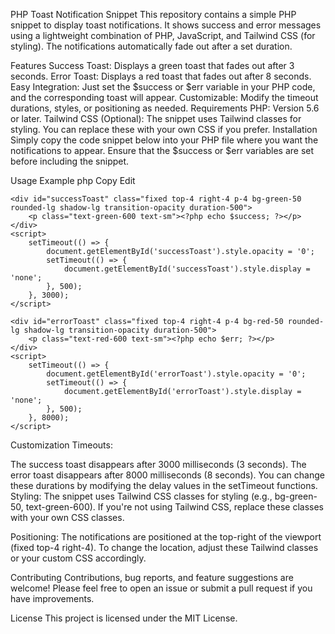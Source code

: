 PHP Toast Notification Snippet
This repository contains a simple PHP snippet to display toast notifications. It shows success and error messages using a lightweight combination of PHP, JavaScript, and Tailwind CSS (for styling). The notifications automatically fade out after a set duration.

Features
Success Toast: Displays a green toast that fades out after 3 seconds.
Error Toast: Displays a red toast that fades out after 8 seconds.
Easy Integration: Just set the $success or $err variable in your PHP code, and the corresponding toast will appear.
Customizable: Modify the timeout durations, styles, or positioning as needed.
Requirements
PHP: Version 5.6 or later.
Tailwind CSS (Optional): The snippet uses Tailwind classes for styling. You can replace these with your own CSS if you prefer.
Installation
Simply copy the code snippet below into your PHP file where you want the notifications to appear. Ensure that the $success or $err variables are set before including the snippet.

Usage
Example
php
Copy
Edit
<?php
// Example usage: set either a success or error message
$success = "Your action was successful!";
// Or for an error message:
// $err = "Something went wrong. Please try again.";
?>

<!-- Toast Notification -->
<?php if (isset($success)): ?>
    <div id="successToast" class="fixed top-4 right-4 p-4 bg-green-50 rounded-lg shadow-lg transition-opacity duration-500">
        <p class="text-green-600 text-sm"><?php echo $success; ?></p>
    </div>
    <script>
        setTimeout(() => {
            document.getElementById('successToast').style.opacity = '0';
            setTimeout(() => {
                document.getElementById('successToast').style.display = 'none';
            }, 500);
        }, 3000);
    </script>
<?php endif; ?>

<?php if (isset($err)): ?>
    <div id="errorToast" class="fixed top-4 right-4 p-4 bg-red-50 rounded-lg shadow-lg transition-opacity duration-500">
        <p class="text-red-600 text-sm"><?php echo $err; ?></p>
    </div>
    <script>
        setTimeout(() => {
            document.getElementById('errorToast').style.opacity = '0';
            setTimeout(() => {
                document.getElementById('errorToast').style.display = 'none';
            }, 500);
        }, 8000);
    </script>
<?php endif; ?>
Customization
Timeouts:

The success toast disappears after 3000 milliseconds (3 seconds).
The error toast disappears after 8000 milliseconds (8 seconds).
You can change these durations by modifying the delay values in the setTimeout functions.
Styling:
The snippet uses Tailwind CSS classes for styling (e.g., bg-green-50, text-green-600). If you're not using Tailwind CSS, replace these classes with your own CSS classes.

Positioning:
The notifications are positioned at the top-right of the viewport (fixed top-4 right-4). To change the location, adjust these Tailwind classes or your custom CSS accordingly.

Contributing
Contributions, bug reports, and feature suggestions are welcome! Please feel free to open an issue or submit a pull request if you have improvements.

License
This project is licensed under the MIT License.
